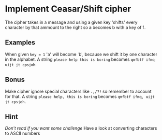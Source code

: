 # Implement Ceasar/Shift cipher

The cipher takes in a message and using a given key 'shifts' every character by that ammount to the right so a becomes b with a key of 1.

## Examples

When given `key = 1`
'a' will become 'b', because we shift it by one character in the alphabet.
A string `please help this is boring` becomes `qmfbtf ifmq uijt jt cpsjoh`.

## Bonus

Make cipher ignore special characters like `.,/?!` so remember to account for that.
A string `please help, this is boring` becomes `qmfbtf ifmq, uijt jt cpsjoh`.

## Hint

_Don't read if you want some challenge_
Have a look at converting characters to ASCII numbers
